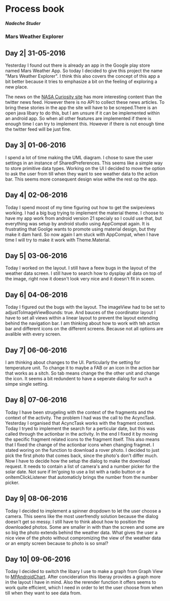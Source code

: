 # Process book
#####  Nadeche Studer
### Mars Weather Explorer
## Day 2| 31-05-2016
Yesterday I found out there is already an app in the Google play store named Mars Weather App. So today I decided to give this project the name "Mars Weather Explorer". I think this also covers the concept of this app a bit better because it tries to emphasize a bit on the feeling of exploring a new place.

The news on the [NASA Curiosity site](http://mars.nasa.gov/msl/mission/mars-rover-curiosity-mission-updates/) has more interesting content than the twitter news feed. However there is no API to collect these news articles. To bring these stories in the app the site will have to be screped.There is an open java libary to do this, but I am unsure if it can be implemented within an android app. So when all other features are implemented if there is enough time I can try to implement this. However if there is not enough time the twitter feed will be just fine.
## Day 3| 01-06-2016
I spend a lot of time making the UML diagram. I chose to save the user settings in an instance of SharedPreferences. This seems like a simple way to store primitive data types. Working on the UI I decided to move the option to ask the user from till when they want to see weather data to the action bar. This seems more consequent design wise withe the rest op the app.
## Day 4| 02-06-2016
Today I spend moost of my time figuring out how to get the swipeviews working. I had a big bug trying to implement the material theme. I choose to have my app work from android version 21 specialy so I could use that, but everything was setup by android studio using AppCompat again. It is frustrating that Goolge wants to promote using material design, but they make it dam hard. So now again I am stuck with AppCompat, when I have time I will try to make it work with Theme.Material.
## Day 5| 03-06-2016
Today I worked on the layout. I still have a feew bugs in the layout of the weather data screen. I still have to search how to dysplay all data on top of the image, right now it doesn't look very nice and it doesn't fit in sceen.
## Day 6| 04-06-2016
Today I figured out the bugs with the layout. The imageView had to be set to adjustToImageViewBounds: true. And bauces of the coordinator layout I have to set all views within a linear layout to prevent the layout extending behind the navigation bar. I am thinking about how to work with teh action bar and different icons on the different screens. Because not all options are avalible with every screen.
## Day 7| 06-06-2016
I am thinking about changes to the UI. Particularly the setting for temperature unit. To change it to maybe a FAB or an icon in the action bar that works as a sitch. So tab means change the the other unit and change the icon. It seems a bit redundent to have a seperate dialog for such a simpe single setting.
## Day 8| 07-06-2016
Today I have been strugeling with the context of the fragments and the context of the activity. The problem I had was the call to the AcyncTask. Yesterday I organised that AcyncTask works with the fragment context. Today I tryed to implement the search for a perticular date, but this was called through the actionbar in the activity. In the end I fixed it by moving the specific fragment related icons to the fragment itself. This also means that I fixed the change of the actionbar icons when changing fragmet.
I stated woring on the function to download a rover photo. I decided to just pick the first photo that comes back, since the photo's don't differ much. Now I have to decide how the setup the dialog to make the download request. It needs to contain a list of camera's and a number picker for the solar date. Not sure if Im'going to use a list with a radio button or a onItemClickListener that automaticly brings the number from the number picker.
## Day 9| 08-06-2016
Today I decided to implement a spinner dropdown to let the user choose a camera. This seens like the most userfrendly solution because the dialog doesn't get so messy. I still have to think about how to position the downloaded photos. Some are smaller in with than the screen and some are so big the photo extends behind the weather data. What gives the user a nice view of the photo without compromizing the view of the weather data or an empty screen because to photo is so smal?
## Day 10| 09-06-2016
Today I decided to switch the libary I use to make a graph from Graph View to [MPAndroidChart](https://github.com/PhilJay/MPAndroidChart). After concideration this liberay provides a graph more in the layout I have in mind. Also the rerender function it offers seems to work quite efficient, which I need in order to let the user choose from when till when they want to see data from.